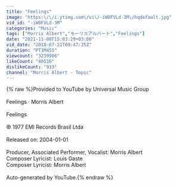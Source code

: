 ```yaml
---
title: "Feelings"
image: "https:\/\/i.ytimg.com\/vi\/-iW0FVLd-3M\/hqdefault.jpg"
vid_id: "-iW0FVLd-3M"
categories: "Music"
tags: ["Morris Albert","モーリスアルバート","Feelings"]
date: "2021-11-08T15:03:29+03:00"
vid_date: "2018-07-21T09:47:35Z"
duration: "PT3M45S"
viewcount: "3239906"
likeCount: "40516"
dislikeCount: "933"
channel: "Morris Albert - Topic"
---
```

{% raw %}Provided to YouTube by Universal Music Group<br /><br />Feelings · Morris Albert<br /><br />Feelings<br /><br />℗ 1977 EMI Records Brasil Ltda<br /><br />Released on: 2004-01-01<br /><br />Producer, Associated  Performer, Vocalist: Morris Albert<br />Composer  Lyricist: Louis Gaste<br />Composer  Lyricist: Morris Albert<br /><br />Auto-generated by YouTube.{% endraw %}
